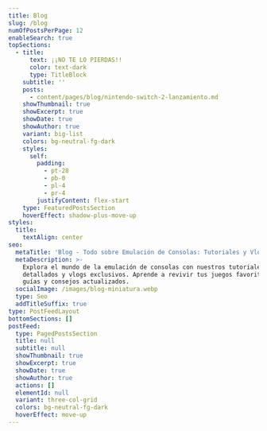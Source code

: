 ```yaml
---
title: Blog
slug: /blog
numOfPostsPerPage: 12
enableSearch: true
topSections:
  - title:
      text: ¡¡NO TE LO PIERDAS!!
      color: text-dark
      type: TitleBlock
    subtitle: ''
    posts:
      - content/pages/blog/nintendo-switch-2-lanzamiento.md
    showThumbnail: true
    showExcerpt: true
    showDate: true
    showAuthor: true
    variant: big-list
    colors: bg-neutral-fg-dark
    styles:
      self:
        padding:
          - pt-28
          - pb-0
          - pl-4
          - pr-4
        justifyContent: flex-start
    type: FeaturedPostsSection
    hoverEffect: shadow-plus-move-up
styles:
  title:
    textAlign: center
seo:
  metaTitle: 'Blog - Todo sobre Emulación de Consolas: Tutoriales y Vlogs Exclusivos'
  metaDescription: >-
    Explora el mundo de la emulación de consolas con nuestros tutoriales
    detallados y vlogs exclusivos. Aprende a revivir tus juegos favoritos con
    guías y consejos actualizados.
  socialImage: /images/blog-miniatura.webp
  type: Seo
  addTitleSuffix: true
type: PostFeedLayout
bottomSections: []
postFeed:
  type: PagedPostsSection
  title: null
  subtitle: null
  showThumbnail: true
  showExcerpt: true
  showDate: true
  showAuthor: true
  actions: []
  elementId: null
  variant: three-col-grid
  colors: bg-neutral-fg-dark
  hoverEffect: move-up
---
```


